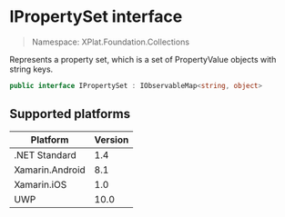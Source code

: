 # IPropertySet interface

> Namespace: XPlat.Foundation.Collections

Represents a property set, which is a set of PropertyValue objects with string keys.

```csharp
public interface IPropertySet : IObservableMap<string, object>
```

## Supported platforms

| Platform | Version |
| --- | --- |
| .NET Standard | 1.4 |
| Xamarin.Android | 8.1 |
| Xamarin.iOS  | 1.0 |
| UWP | 10.0 | 